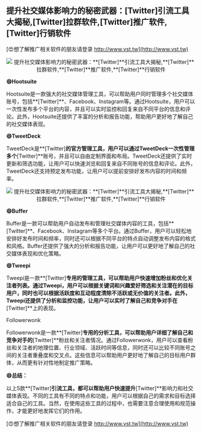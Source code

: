 ## **提升社交媒体影响力的秘密武器：**[Twitter]**引流工具大揭秘,**[Twitter]**拉群软件,**[Twitter]**推广软件,**[Twitter]**行销软件**

[😍想了解推广相关软件的朋友请登录 http://www.vst.tw](http://www.vst.tw)

 <center><img src="https://vst.tw/MP4/tuiguang/png/8.png" alt="提升社交媒体影响力的秘密武器：**[Twitter]**引流工具大揭秘,**[Twitter]**拉群软件,**[Twitter]**推广软件,**[Twitter]**行销软件"></center>

**😄Hootsuite**

Hootsuite是一款强大的社交媒体管理工具，可以帮助用户同时管理多个社交媒体账号，包括**[Twitter]**、Facebook、Instagram等。通过Hootsuite，用户可以一次性发布多个平台的内容，并且可以实时监控和回复来自不同平台的信息和评论。此外，Hootsuite还提供了丰富的分析和报告功能，帮助用户更好地了解自己的社交媒体表现。

**😄TweetDeck**

TweetDeck是**[Twitter]**的官方管理工具，用户可以通过TweetDeck一次性管理多个**[Twitter]**账号，并且可以自由定制界面和布局。TweetDeck还提供了实时更新和筛选功能，让用户可以快速浏览和回复来自不同账号的信息和评论。此外，TweetDeck还支持预定发布功能，让用户可以提前安排好发布内容的时间和频率。

 <center><img src="https://vst.tw/MP4/tuiguang/png/0.png" alt="提升社交媒体影响力的秘密武器：**[Twitter]**引流工具大揭秘,**[Twitter]**拉群软件,**[Twitter]**推广软件,**[Twitter]**行销软件"></center>

**😄Buffer**

Buffer是一款可以帮助用户自动发布和管理社交媒体内容的工具，包括**[Twitter]**、Facebook、Instagram等多个平台。通过Buffer，用户可以轻松地安排好发布时间和频率，同时还可以根据不同平台的特点自动调整发布内容的格式和风格。Buffer还提供了强大的分析和报告功能，让用户可以更好地了解自己的社交媒体表现和优化策略。

**😄Tweepi**

Tweepi是一款**[Twitter]**专用的管理工具，可以帮助用户快速增加粉丝和优化关注者列表。通过Tweepi，用户可以根据关键词和兴趣爱好筛选和关注潜在的目标用户，同时也可以根据活跃度和互动程度清除不活跃或无价值的关注者。此外，Tweepi还提供了分析和监控功能，让用户可以实时了解自己和竞争对手在**[Twitter]**上的表现。

Followerwonk

Followerwonk是一款**[Twitter]**专用的分析工具，可以帮助用户详细了解自己和竞争对手的**[Twitter]**粉丝和关注者情况。通过Followerwonk，用户可以查看粉丝和关注者的地理位置、行业领域、活跃时间等信息，同时还可以比较不同账号之间的关注者重叠度和交叉点。这些信息可以帮助用户更好地了解自己的目标用户群体，从而更有针对性地制定推广策略。

**😄总结：**

以上5款**[Twitter]**引流工具，都可以帮助用户快速提升**[Twitter]**影响力和社交媒体表现。不同的工具有不同的特点和功能，用户可以根据自己的需求和目标选择适合自己的工具。当然，在使用这些工具的过程中，也需要注意合理使用和规范操作，才能更好地发挥它们的作用。

[😍想了解推广相关软件的朋友请登录 http://www.vst.tw](http://www.vst.tw)



